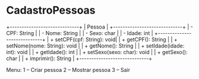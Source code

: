 # CadastroPessoas

+-----------------------------+
| Pessoa |
+-----------------------------+
| - CPF: String |
| - Nome: String |
| - Sexo: char |
| - Idade: int |
+-----------------------------+
| + setCPF(cpf: String): void|
| + getCPF(): String |
| + setNome(nome: String): void |
| + getNome(): String |
| + setIdade(idade: int): void |
| + getIdade(): int |
| + setSexo(sexo: char): void |
| + getSexo(): char |
| + imprimir(): String |
+-----------------------------+

Menu:
1 – Criar pessoa
2 – Mostrar pessoa
3 – Sair

